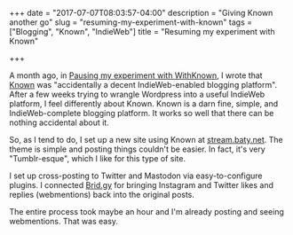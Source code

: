 +++
date = "2017-07-07T08:03:57-04:00"
description = "Giving Known another go"
slug = "resuming-my-experiment-with-known"
tags = ["Blogging", "Known", "IndieWeb"]
title = "Resuming my experiment with Known"

+++

A month ago, in [Pausing my experiment with WithKnown](https://baty.net/2017/pausing-my-experiment-with-withknown/), I wrote that [Known](https://withknown.com) was "accidentally a decent IndieWeb-enabled blogging platform". After a few weeks trying to wrangle Wordpress into a useful IndieWeb platform, I feel differently about Known. Known is a darn fine, simple, and IndieWeb-complete blogging platform. It works so well that there can be nothing accidental about it.

So, as I tend to do, I set up a new site using Known at [stream.baty.net](https://stream.baty.net/). The theme is simple and posting things couldn't be easier. In fact, it's very "Tumblr-esque", which I like for this type of site. 

I set up cross-posting to Twitter and Mastodon via easy-to-configure plugins. I connected [Brid.gy](https://brid.gy/) for bringing Instagram and Twitter likes and replies (webmentions) back into the original posts.

The entire process took maybe an hour and I'm already posting and seeing webmentions. That was easy.




